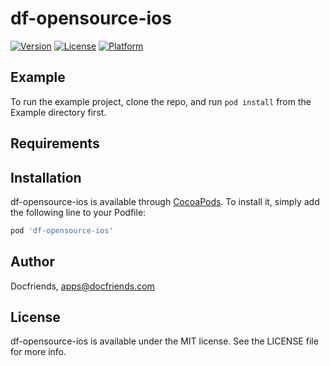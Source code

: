 # df-opensource-ios

[![Version](https://img.shields.io/cocoapods/v/df-opensource-ios.svg?style=flat)](https://cocoapods.org/pods/df-opensource-ios)
[![License](https://img.shields.io/cocoapods/l/df-opensource-ios.svg?style=flat)](https://cocoapods.org/pods/df-opensource-ios)
[![Platform](https://img.shields.io/cocoapods/p/df-opensource-ios.svg?style=flat)](https://cocoapods.org/pods/df-opensource-ios)

## Example

To run the example project, clone the repo, and run `pod install` from the Example directory first.

## Requirements

## Installation

df-opensource-ios is available through [CocoaPods](https://cocoapods.org). To install
it, simply add the following line to your Podfile:

```ruby
pod 'df-opensource-ios'
```

## Author

Docfriends, apps@docfriends.com

## License

df-opensource-ios is available under the MIT license. See the LICENSE file for more info.

